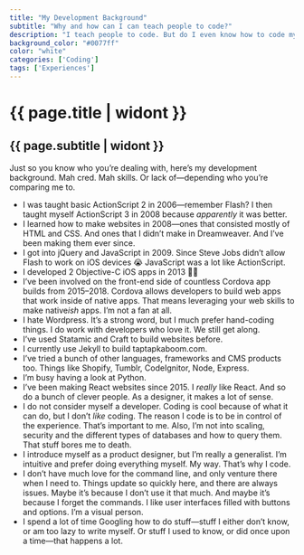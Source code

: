 ```yaml
---
title: "My Development Background"
subtitle: "Why and how can I can teach people to code?"
description: "I teach people to code. But do I even know how to code myself? What’s my expereince? I cover all that in this post."
background_color: "#0077ff"
color: "white"
categories: ['Coding']
tags: ['Experiences']
---
```

# {{ page.title | widont }}
## {{ page.subtitle | widont }}

Just so you know who you’re dealing with, here’s my development background. Mah cred. Mah skills. Or lack of—depending who you’re comparing me to.

- I was taught basic ActionScript 2 in 2006—remember Flash? I then taught myself ActionScript 3 in 2008 because *apparently* it was better.
- I learned how to make websites in 2008—ones that consisted mostly of HTML and CSS. And ones that I didn’t make in Dreamweaver. And I’ve been making them ever since.
- I got into jQuery and JavaScript in 2009. Since Steve Jobs didn’t allow Flash to work on iOS devices 😭 JavaScript was a lot like ActionScript. 
- I developed 2 Objective-C iOS apps in 2013 👨‍💻
- I’ve been involved on the front-end side of countless Cordova app builds from 2015–2018. Cordova allows developers to build web apps that work inside of native apps. That means leveraging your web skills to make native*ish* apps. I’m not a fan at all.
- I hate Wordpress. It’s a strong word, but I much prefer hand-coding things. I do work with developers who love it. We still get along.
- I’ve used Statamic and Craft to build websites before.
- I currently use Jekyll to build taptapkaboom.com.
- I’ve tried a bunch of other languages, frameworks and CMS products too. Things like Shopify, Tumblr, CodeIgnitor, Node, Express.
- I’m busy having a look at Python.
- I’ve been making React websites since 2015. I *really* like React. And so do a bunch of clever people. As a designer, it makes a lot of sense.
- I do not consider myself a developer. Coding is cool because of what it can do, but I don’t *like* coding. The reason I code is to be in control of the experience. That’s important to me. Also, I’m not into scaling, security and the different types of databases and how to query them. That stuff bores me to death.
- I introduce myself as a product designer, but I’m really a generalist. I’m intuitive and prefer doing everything myself. My way. That’s why I code.
- I don’t have much love for the command line, and only venture there when I need to. Things update so quickly here, and there are always issues. Maybe it’s because I don’t use it that much. And maybe it’s because I forget the commands. I like user interfaces filled with buttons and options. I’m a visual person.
- I spend a lot of time Googling how to do stuff—stuff I either don’t know, or am too lazy to write myself. Or stuff I used to know, or did once upon a time—that happens a lot.